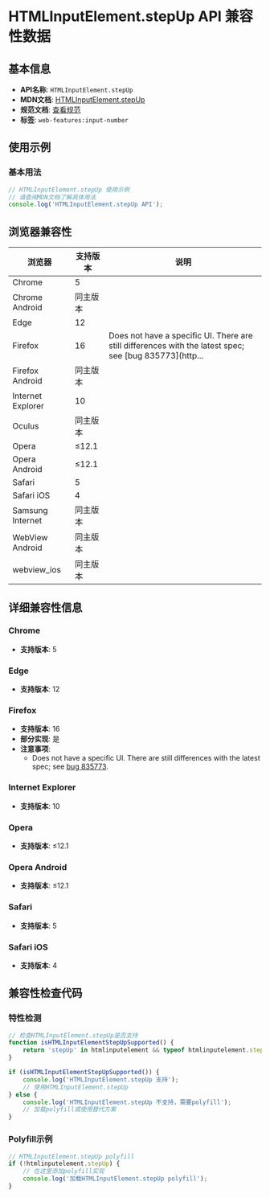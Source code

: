 # HTMLInputElement.stepUp API 兼容性数据

## 基本信息

- **API名称**: `HTMLInputElement.stepUp`
- **MDN文档**: [HTMLInputElement.stepUp](https://developer.mozilla.org/docs/Web/API/HTMLInputElement/stepUp)
- **规范文档**: [查看规范](https://html.spec.whatwg.org/multipage/input.html#dom-input-stepup-dev)
- **标签**: `web-features:input-number`

## 使用示例

### 基本用法

```javascript
// HTMLInputElement.stepUp 使用示例
// 请查阅MDN文档了解具体用法
console.log('HTMLInputElement.stepUp API');
```

## 浏览器兼容性

| 浏览器 | 支持版本 | 说明 |
|--------|----------|------|
| Chrome | 5 |  |
| Chrome Android | 同主版本 |  |
| Edge | 12 |  |
| Firefox | 16 | Does not have a specific UI. There are still differences with the latest spec; see [bug 835773](http... |
| Firefox Android | 同主版本 |  |
| Internet Explorer | 10 |  |
| Oculus | 同主版本 |  |
| Opera | ≤12.1 |  |
| Opera Android | ≤12.1 |  |
| Safari | 5 |  |
| Safari iOS | 4 |  |
| Samsung Internet | 同主版本 |  |
| WebView Android | 同主版本 |  |
| webview_ios | 同主版本 |  |

## 详细兼容性信息

### Chrome

- **支持版本**: 5

### Edge

- **支持版本**: 12

### Firefox

- **支持版本**: 16
- **部分实现**: 是
- **注意事项**:
  - Does not have a specific UI. There are still differences with the latest spec; see [bug 835773](https://bugzil.la/835773).

### Internet Explorer

- **支持版本**: 10

### Opera

- **支持版本**: ≤12.1

### Opera Android

- **支持版本**: ≤12.1

### Safari

- **支持版本**: 5

### Safari iOS

- **支持版本**: 4

## 兼容性检查代码

### 特性检测

```javascript
// 检查HTMLInputElement.stepUp是否支持
function isHTMLInputElementStepUpSupported() {
    return 'stepUp' in htmlinputelement && typeof htmlinputelement.stepUp === 'function';
}

if (isHTMLInputElementStepUpSupported()) {
    console.log('HTMLInputElement.stepUp 支持');
    // 使用HTMLInputElement.stepUp
} else {
    console.log('HTMLInputElement.stepUp 不支持，需要polyfill');
    // 加载polyfill或使用替代方案
}
```

### Polyfill示例

```javascript
// HTMLInputElement.stepUp polyfill
if (!htmlinputelement.stepUp) {
    // 在这里添加polyfill实现
    console.log('加载HTMLInputElement.stepUp polyfill');
}
```

